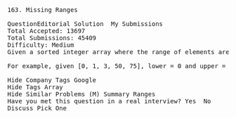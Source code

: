 <pre>
163. Missing Ranges  

QuestionEditorial Solution  My Submissions
Total Accepted: 13697
Total Submissions: 45409
Difficulty: Medium
Given a sorted integer array where the range of elements are [lower, upper] inclusive, return its missing ranges.

For example, given [0, 1, 3, 50, 75], lower = 0 and upper = 99, return ["2", "4->49", "51->74", "76->99"].

Hide Company Tags Google
Hide Tags Array
Hide Similar Problems (M) Summary Ranges
Have you met this question in a real interview? Yes  No
Discuss Pick One


</pre>

